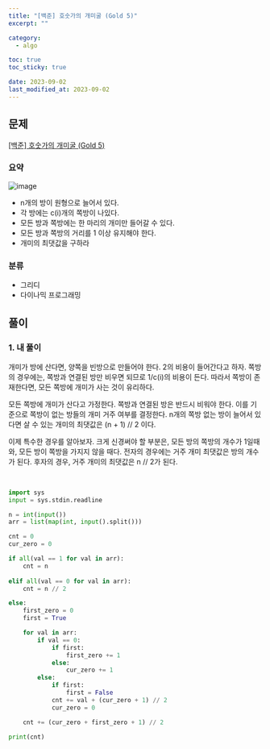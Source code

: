 ```yaml
---
title: "[백준] 호숫가의 개미굴 (Gold 5)"
excerpt: ""

category:
  - algo

toc: true
toc_sticky: true

date: 2023-09-02
last_modified_at: 2023-09-02
---
```


## 문제

[[백준] 호숫가의 개미굴 (Gold 5)](https://www.acmicpc.net/problem/28325)

### 요약

![image](https://upload.acmicpc.net/bf045d97-0759-4480-9d77-6f369b75d711/-/preview/)

- n개의 방이 원형으로 늘어서 있다.
- 각 방에는 c(i)개의 쪽방이 나있다.
- 모든 방과 쪽방에는 한 마리의 개미만 들어갈 수 있다.
- 모든 방과 쪽방의 거리를 1 이상 유지해야 한다.
- 개미의 최댓값을 구하라

### 분류

- 그리디
- 다이나믹 프로그래밍

## 풀이

### 1. 내 풀이

개미가 방에 산다면, 양쪽을 빈방으로 만들어야 한다. 2의 비용이 들어간다고 하자. 쪽방의 경우에는, 쪽방과 연결된 방만 비우면 되므로 1/c(i)의 비용이 든다. 따라서 쪽방이 존재한다면, 모든 쪽방에 개미가 사는 것이 유리하다.

모든 쪽방에 개미가 산다고 가정한다. 쪽방과 연결된 방은 반드시 비워야 한다. 이를 기준으로 쪽방이 없는 방들의 개미 거주 여부를 결정한다. n개의 쪽방 없는 방이 늘어서 있다면 살 수 있는 개미의 최댓값은 (n + 1) // 2 이다.

이제 특수한 경우를 알아보자. 크게 신경써야 할 부분은, 모든 방의 쪽방의 개수가 1일때와, 모든 방이 쪽방을 가지지 않을 때다. 전자의 경우에는 거주 개미 최댓값은 방의 개수가 된다. 후자의 경우, 거주 개미의 최댓값은 n // 2가 된다.

<br>

```python
import sys
input = sys.stdin.readline

n = int(input())
arr = list(map(int, input().split()))

cnt = 0
cur_zero = 0

if all(val == 1 for val in arr):
    cnt = n
    
elif all(val == 0 for val in arr):
    cnt = n // 2

else:
    first_zero = 0
    first = True

    for val in arr:
        if val == 0:
            if first:
                first_zero += 1
            else:
                cur_zero += 1
        else:
            if first:
                first = False
            cnt += val + (cur_zero + 1) // 2
            cur_zero = 0

    cnt += (cur_zero + first_zero + 1) // 2

print(cnt)

```
